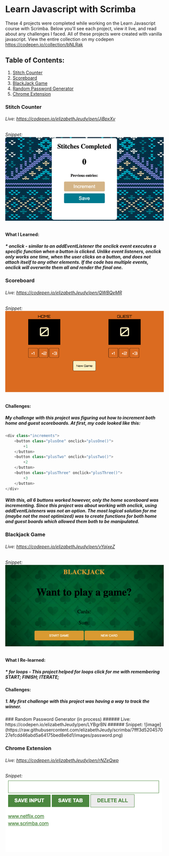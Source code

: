 # Learn Javascript with Scrimba

These 4 projects were completed while working on the Learn Javascript course with Scrimba. Below you'll see each project, view it live, and read about any challenges I faced. All of these projects were created with vanilla javascript. View the entire collection on my codepen https://codepen.io/collection/bNLRak

## Table of Contents:

1. [Stitch Counter](#stitch-counter)
2. [Scoreboard](#scoreboard)
3. [BlackJack Game](#blackjack-game)
4. [Random Password Generator](#random-password-generator)
5. [Chrome Extension](#chrome-extension)

<a name="stitch-counter"></a>

### Stitch Counter

###### Live: https://codepen.io/elizabethJeudy/pen/JjBpxXv

###### Snippet: ![image](https://raw.githubusercontent.com/elizabethJeudy/scrimba/7fff3d520457027efcdd46abd5a64175bed8e6d1/images/counter.png)

#### What I Learned:

##### \* _onclick_ - similar to an **addEventListener** the onclick event executes a specific function when a button is clicked. Unlike event listeners, onclick only works one time, when the user clicks on a button, and does not attach itself to any other elements. If the code has multiple events, onclick will overwrite them all and render the final one.

<a name="scoreboard"></a>

### Scoreboard

###### Live: https://codepen.io/elizabethJeudy/pen/QWBQeMR

###### Snippet: ![image](https://raw.githubusercontent.com/elizabethJeudy/scrimba/7fff3d520457027efcdd46abd5a64175bed8e6d1/images/scoreboard.png)

#### Challenges:

##### My challenge with this project was figuring out how to increment both home and guest scoreboards. At first, my code looked like this:

```js
<div class="increments">
	<button class="plusOne" onclick="plusOne()">
		+1
	</button>
	<button class="plusTwo" onclick="plusTwo()">
		+2
	</button>
	<button class="plusThree" onclick="plusThree()">
		+3
	</button>
</div>
```

##### With this, all 6 buttons worked however, only the home scoreboard was incrementing. Since this project was about working with onclick, using addEventListeners was not an option. The most logical solution for me (maybe not the most optimized) was to create functions for both home and guest boards which allowed them both to be manipulated.

<a name="blackjack-game"></a>

### Blackjack Game

###### Live: https://codepen.io/elizabethJeudy/pen/vYajxeZ

###### Snippet: ![image](https://raw.githubusercontent.com/elizabethJeudy/scrimba/7fff3d520457027efcdd46abd5a64175bed8e6d1/images/blackjack.png)

#### What I Re-learned:

##### \* _for loops_ - This project helped for loops click for me with remembering START; FINISH; ITERATE;

#### Challenges:

##### 1. My first challenge with this project was having a way to track the winner.

<!-->
<a name="random-password-generator">

### Random Password Generator (in process)

###### Live: https://codepen.io/elizabethJeudy/pen/LYBgrBN

###### Snippet: ![image](https://raw.githubusercontent.com/elizabethJeudy/scrimba/7fff3d520457027efcdd46abd5a64175bed8e6d1/images/password.png)

<!-->

<a name="chrome-extension">

### Chrome Extension

<!--relearned template strings, add event listeners, localStorage, typeof, json.parse and json.stringify, truthy and falsy-->

###### Live: https://codepen.io/elizabethJeudy/pen/rNZeQwp

###### Snippet: ![image](https://raw.githubusercontent.com/elizabethJeudy/scrimba/7fff3d520457027efcdd46abd5a64175bed8e6d1/images/extension.png)
